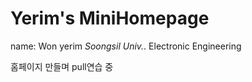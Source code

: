 # Yerim's MiniHomepage

name: Won yerim
_Soongsil Univ._\.
Electronic Engineering

홈페이지 만들며 pull연습 중
